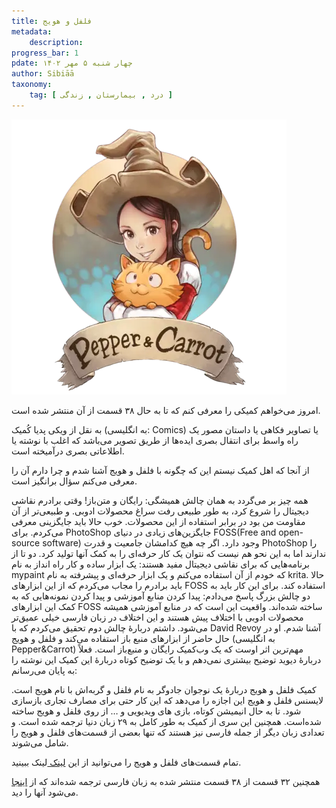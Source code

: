 ```yaml
---
title: فلفل و هویج
metadata:
    description: 
progress_bar: 1
pdate: چهار شنبه ۵ مهر ۱۴۰۲    
author: Sibiāā
taxonomy:
    tag: [ درد , بیمارستان , زندگی ]
---
```

![لوگوی فلفل و هویچ](Pepper_and_Carrot.webp?classes=center)

امروز می‌خواهم کمیکی را معرفی کنم که تا به حال ۳۸ قسمت از آن منتشر شده است. 

به نقل از ویکی پدیا کُمیک (به انگلیسی: Comics) یا تصاویر فکاهی یا داستان مصور یک راه واسط برای انتقال بصری ایده‌ها از طریق تصویر می‌باشد که اغلب با نوشته یا اطلاعاتی بصری درآمیخته است.

از آنجا که اهل کمیک نیستم این که چگونه با فلفل و هویج آشنا شدم و چرا دارم آن را معرفی می‌کنم سؤال برانگیز است.

همه چیز بر می‌گردد به همان چالش همیشگی: رایگان و متن‌باز! وقتی برادرم نقاشی دیجیتال را شروع کرد، به طور طبیعی رفت سراغ محصولات ادوبی. و طبیعی‌تر از آن مقاومت من بود در برابر استفاده از این محصولات. خوب حالا باید جایگزینی معرفی می‌کردم. برای PhotoShop  جایگزین‌های زیادی در دنیای FOSS(Free and open-source software) وجود دارد. اگر چه هیچ کدامشان جامعیت و قدرت PhotoShop را ندارند اما به این نحو هم نیست که نتوان یک کار حرفه‌ای را به کمک آنها تولید کرد. دو تا از برنامه‌هایی که برای نقاشی دیجیتال مفید هستند: یک ابزار ساده و کار راه انداز به نام mypaint که خودم از آن استفاده می‌کنم و یک ابزار حرفه‌ای‌ و پیشرفته به نام krita. حالا باید برادرم را مجاب می‌کردم که از این ابزارهای FOSS استفاده کند. برای این کار باید به دو چالش بزرگ پاسخ می‌دادم: پیدا کردن منابع آموزشی و پیدا کردن نمونه‌هایی که به کمک این ابزار‌های FOSS ساخته شده‌اند. واقعیت این است که در منابع آموزشی همیشه محصولات ادوبی با اختلاف پیش هستند و این اختلاف در زبان فارسی خیلی عمیق‌تر می‌شود. داشتم دربارهٔ چالش دوم تحقیق می‌کردم که با David Revoy آشنا شدم. او در حال حاضر از ابزارهای منبع باز استفاده می‌کند و فلفل و هویج (به انگلیسی Pepper&Carrot) مهم‌ترین اثر اوست که یک وب‌کمیک رایگان و منبع‌باز است. فعلاً دربارهٔ دیوید توضیح بیشتری نمی‌دهم و با یک توضیح کوتاه دربارهٔ این کمیک این نوشته را به پایان می‌رسانم:

کمیک فلفل و هویج دربارهٔ یک نوجوان جادوگر به نام فلفل و گربه‌اش با نام هویج است. لایسنس فلفل و هویج این اجازه را می‌دهد که این کار حتی برای مصارف تجاری بازسازی شود. تا به حال انیمیشن کوتاه، بازی های ویدیویی و … از روی فلفل و هویج ساخته شده‌است.
همچنین این سری از کمیک به طور کامل به ۲۹ زبان دنیا ترجمه شده است. و تعدادی زبان دیگر از جمله فارسی نیز هستند که تنها بعضی از قسمت‌های فلفل و هویج را شامل می‌شوند.

تمام قسمت‌های فلفل و هویج را می‌توانید از این 
[لینک ](https://www.peppercarrot.com/en/webcomics/index.html)
لینک 
ببینید.

همچنین ۳۲ قسمت از ۳۸ قسمت منتشر شده به زبان فارسی ترجمه شده‌اند که از 
[اینجا ](https://www.peppercarrot.com/fa/webcomics/index.html)
می‌شود آنها را دید.
